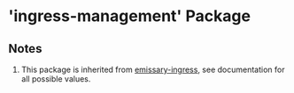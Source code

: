 # 'ingress-management' Package

## Notes

1. This package is inherited from [emissary-ingress](emissary-ingress.md), see documentation for all possible values.